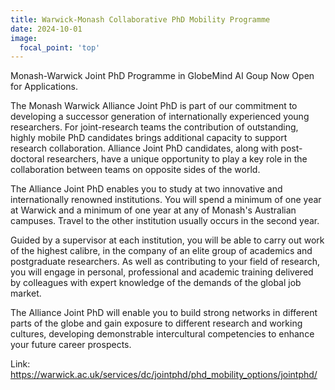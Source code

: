 ```yaml
---
title: Warwick-Monash Collaborative PhD Mobility Programme
date: 2024-10-01
image:
  focal_point: 'top'
---
```


Monash-Warwick Joint PhD Programme in GlobeMind AI Goup  Now Open for Applications.

<!--more-->

The Monash Warwick Alliance Joint PhD is part of our commitment to developing a successor generation of internationally experienced young researchers. For joint-research teams the contribution of outstanding, highly mobile PhD candidates brings additional capacity to support research collaboration. Alliance Joint PhD candidates, along with post-doctoral researchers, have a unique opportunity to play a key role in the collaboration between teams on opposite sides of the world.

The Alliance Joint PhD enables you to study at two innovative and internationally renowned institutions. You will spend a minimum of one year at Warwick and a minimum of one year at any of Monash's Australian campuses. Travel to the other institution usually occurs in the second year.

Guided by a supervisor at each institution, you will be able to carry out work of the highest calibre, in the company of an elite group of academics and postgraduate researchers. As well as contributing to your field of research, you will engage in personal, professional and academic training delivered by colleagues with expert knowledge of the demands of the global job market.

The Alliance Joint PhD will enable you to build strong networks in different parts of the globe and gain exposure to different research and working cultures, developing demonstrable intercultural competencies to enhance your future career prospects.

Link: https://warwick.ac.uk/services/dc/jointphd/phd_mobility_options/jointphd/

